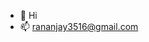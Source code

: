 - 👋 Hi
- 📫 rananjay3516@gmail.com

<!---
rananjay3516/rananjay3516 is a ✨ special ✨ repository because its `README.md` (this file) appears on your GitHub profile.
You can click the Preview link to take a look at your changes.
--->
